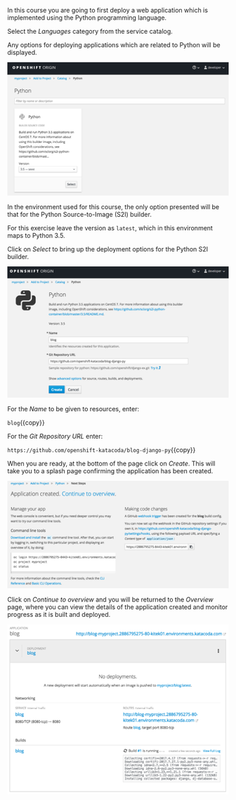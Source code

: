 In this course you are going to first deploy a web application which is implemented using the Python programming language.

Select the _Languages_ category from the service catalog.

Any options for deploying applications which are related to Python will be displayed.

![Available Python Versions](../../assets/intro-openshift/service-binding/02-deploy-python-versions.png)

In the environment used for this course, the only option presented will be that for the Python Source-to-Image (S2I) builder.

For this exercise leave the version as ``latest``, which in this environment maps to Python 3.5.

Click on _Select_ to bring up the deployment options for the Python S2I builder.

![Python Deployment Options](../../assets/intro-openshift/service-binding/02-deploy-python-options.png)

For the _Name_ to be given to resources, enter:

`blog`{{copy}}

For the _Git Repository URL_ enter:

`https://github.com/openshift-katacoda/blog-django-py`{{copy}}

When you are ready, at the bottom of the page click on _Create_. This will take you to a splash page confirming the application has been created.

![Application Image Details](../../assets/intro-openshift/service-binding/02-continue-to-overview.png)

Click on _Continue to overview_ and you will be returned to the _Overview_ page, where you can view the details of the application created and monitor progress as it is built and deployed.

![Application Overview](../../assets/intro-openshift/service-binding/02-build-in-progress.png)
